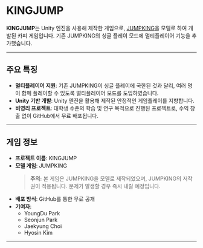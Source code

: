 # KINGJUMP

**KINGJUMP**는 Unity 엔진을 사용해 제작한 게임으로, [JUMPKING](https://store.steampowered.com/app/1061090/Jump_King/)을 모델로 하여 개발된 카피 게임입니다. 기존 JUMPKING의 싱글 플레이 모드에 멀티플레이어 기능을 추가했습니다.



---

## 주요 특징

- **멀티플레이어 지원**: 기존 JUMPKING이 싱글 플레이에 국한된 것과 달리, 여러 명이 함께 플레이할 수 있도록 멀티플레이어 모드를 도입하였습니다.
- **Unity 기반 개발**: Unity 엔진을 활용해 제작된 안정적인 게임플레이를 지향합니다.
- **비영리 프로젝트**: 대학생 수준의 학습 및 연구 목적으로 진행된 프로젝트로, 수익 창출 없이 GitHub에서 무료 배포됩니다.

---

## 게임 정보

- **프로젝트 이름**: KINGJUMP
- **모델 게임**: JUMPKING  
  > **주의:** 본 게임은 JUMPKING을 모델로 제작되었으며, JUMPKING의 저작권이 적용됩니다. 문제가 발생할 경우 즉시 내릴 예정입니다.
- **배포 방식**: GitHub를 통한 무료 공개
- **기여자**:
  - YoungDu Park
  - Seonjun Park
  - Jaekyung Choi
  - Hyosin Kim

---
